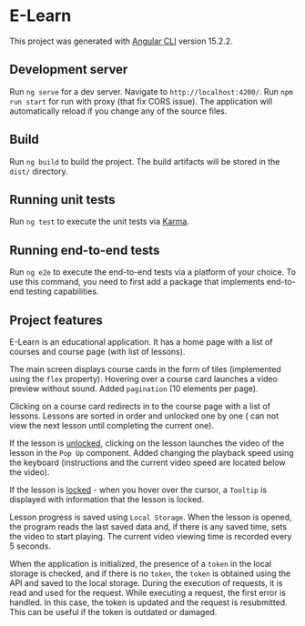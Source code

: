 # E-Learn

This project was generated with [Angular CLI](https://github.com/angular/angular-cli) version 15.2.2.

## Development server

Run `ng serve` for a dev server. Navigate to `http://localhost:4200/`. Run `npm run start` for run with proxy (that fix CORS issue). The application will automatically reload if you change any of the source files.

## Build

Run `ng build` to build the project. The build artifacts will be stored in the `dist/` directory.

## Running unit tests

Run `ng test` to execute the unit tests via [Karma](https://karma-runner.github.io).

## Running end-to-end tests

Run `ng e2e` to execute the end-to-end tests via a platform of your choice. To use this command, you need to first add a package that implements end-to-end testing capabilities.

## Project features

E-Learn is an educational application. It has a home page with a list of courses and course page (with list of lessons).  

The main screen displays course cards in the form of tiles (implemented using the `flex` property). Hovering over a course card launches a video preview without sound.  Added `pagination` (10 elements per page). 

Clicking on a course card redirects in to the course page with a list of lessons. Lessons are  sorted in order and unlocked one by one ( can not view the next lesson until completing the current one). 

If the lesson is <u>unlocked</u>, clicking on the lesson launches the video of the lesson in the `Pop Up` component. Added changing the playback speed using the keyboard (instructions and the current video speed are located below the video).

If the lesson is <u>locked</u> - when you hover over the cursor, a `Tooltip` is displayed with information that the lesson is locked.

Lesson progress is saved using `Local Storage`. When the lesson is opened, the program reads the last saved data and, if there is any saved time, sets the video to start playing. The current video viewing time is recorded every 5 seconds.

When the application is initialized, the presence of a `token` in the local storage is checked, and if there is no `token`, the `token` is obtained using the API and saved to the local storage. During the execution of requests, it is read and used for the request. While executing a request, the first error is handled. In this case, the token is updated and the request is resubmitted. This can be useful if the token is outdated or damaged.
